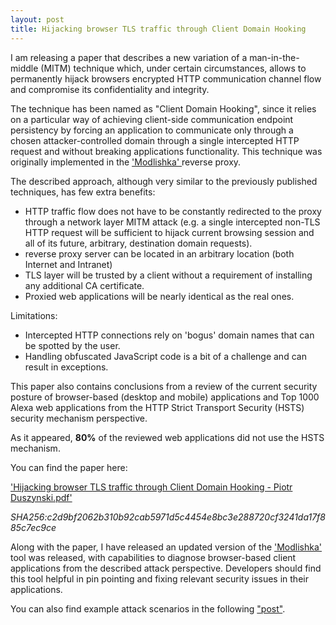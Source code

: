 ```yaml
---
layout: post
title: Hijacking browser TLS traffic through Client Domain Hooking
---
```



I am releasing a paper that describes a new variation of a man-in-the-middle (MITM) technique which, under certain circumstances, allows to permanently hijack browsers encrypted HTTP communication channel flow and compromise its confidentiality and integrity. 

The technique has been named as "Client Domain Hooking", since it relies on a particular way of achieving client-side communication endpoint persistency by forcing an application to communicate only through a chosen attacker-controlled domain through a single intercepted HTTP request and without breaking applications functionality. This technique was originally implemented in the ['Modlishka' ](https://blog.duszynski.eu/phishing-ng-bypassing-2fa-with-modlishka/) reverse proxy.

The described approach, although very similar to the previously published techniques, has few extra benefits:
-  HTTP traffic flow does not have to be constantly redirected to the proxy through a network layer MITM attack (e.g. a single intercepted non-TLS HTTP request will be sufficient to hijack current browsing session and all of its future, arbitrary, destination domain requests).
-  reverse proxy server can be located in an arbitrary location (both Internet and Intranet)
-  TLS layer will be trusted by a client without a requirement of installing any additional CA certificate.
-  Proxied web applications will be nearly identical as the real ones.

Limitations:
- Intercepted HTTP connections rely on 'bogus' domain names that can be spotted by the user. 
- Handling obfuscated JavaScript code is a bit of a challenge and can result in exceptions.

This paper also contains conclusions from a review of the current security posture of browser-based (desktop and mobile) applications and Top 1000 Alexa web applications from the HTTP Strict Transport Security (HSTS) security mechanism perspective. 

As it appeared, **80%** of the reviewed web applications did not use the HSTS mechanism.


You can find the paper here: 

['Hijacking browser TLS traffic through Client Domain Hooking - Piotr Duszynski.pdf'](https://github.com/drk1wi/assets/raw/master/Hijacking%20browser%20TLS%20traffic%20through%20Client%20Domain%20Hooking%20-%20Piotr%20Duszynski.pdf)

_SHA256:c2d9bf2062b310b92cab5971d5c4454e8bc3e288720cf3241da17f885c7ec9ce_

Along with the paper, I have released an updated version of the ['Modlishka'](https://github.com/drk1wi/Modlishka) tool was released, with capabilities to diagnose browser-based client applications from the described attack perspective. Developers should find this tool helpful in pin pointing and fixing relevant security issues in their applications. 

You can also find example attack scenarios in the following ["post"](https://blog.duszynski.eu/client-domain-hooking-in-practice/).

